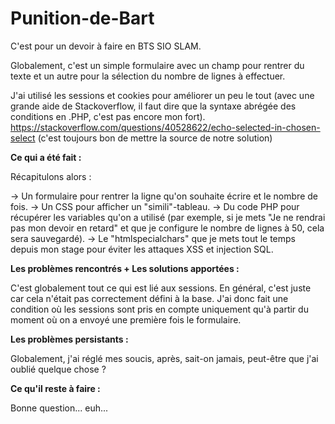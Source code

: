 # Punition-de-Bart

C'est pour un devoir à faire en BTS SIO SLAM.

Globalement, c'est un simple formulaire avec un champ pour rentrer du texte et un autre pour la sélection du nombre de lignes à effectuer.

J'ai utilisé les sessions et cookies pour améliorer un peu le tout (avec une grande aide de Stackoverflow, il faut dire que la syntaxe abrégée des conditions en .PHP, c'est pas encore mon fort). https://stackoverflow.com/questions/40528622/echo-selected-in-chosen-select (c'est toujours bon de mettre la source de notre solution)

**Ce qui a été fait :**

Récapitulons alors :

-> Un formulaire pour rentrer la ligne qu'on souhaite écrire et le nombre de fois.
-> Un CSS pour afficher un "simili"-tableau.
-> Du code PHP pour récupérer les variables qu'on a utilisé (par exemple, si je mets "Je ne rendrai pas mon devoir en retard" et que je configure le nombre de lignes à 50, cela sera sauvegardé).
-> Le "htmlspecialchars" que je mets tout le temps depuis mon stage pour éviter les attaques XSS et injection SQL.

**Les problèmes rencontrés + Les solutions apportées :**

C'est globalement tout ce qui est lié aux sessions. En général, c'est juste car cela n'était pas correctement défini à la base. J'ai donc fait une condition où les sessions sont pris en compte uniquement qu'à partir du moment où on a envoyé une première fois le formulaire.

**Les problèmes persistants :**

Globalement, j'ai réglé mes soucis, après, sait-on jamais, peut-être que j'ai oublié quelque chose ?

**Ce qu'il reste à faire :**

Bonne question... euh...